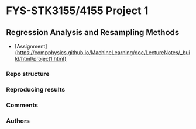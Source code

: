 # FYS-STK3155/4155 Project 1

## Regression Analysis and Resampling Methods
- [Assignment]{https://compphysics.github.io/MachineLearning/doc/LectureNotes/_build/html/project1.html}

### Repo structure

### Reproducing results

### Comments

### Authors
